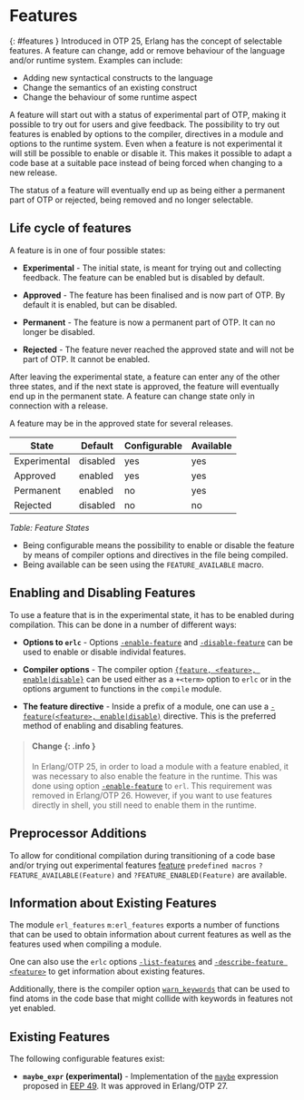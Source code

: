 <!--
%CopyrightBegin%

Copyright Ericsson AB 2023-2024. All Rights Reserved.

Licensed under the Apache License, Version 2.0 (the "License");
you may not use this file except in compliance with the License.
You may obtain a copy of the License at

    http://www.apache.org/licenses/LICENSE-2.0

Unless required by applicable law or agreed to in writing, software
distributed under the License is distributed on an "AS IS" BASIS,
WITHOUT WARRANTIES OR CONDITIONS OF ANY KIND, either express or implied.
See the License for the specific language governing permissions and
limitations under the License.

%CopyrightEnd%
-->
# Features

[](){: #features } Introduced in OTP 25, Erlang has the concept of selectable
features. A feature can change, add or remove behaviour of the language and/or
runtime system. Examples can include:

- Adding new syntactical constructs to the language
- Change the semantics of an existing construct
- Change the behaviour of some runtime aspect

A feature will start out with a status of experimental part of OTP, making it
possible to try out for users and give feedback. The possibility to try out
features is enabled by options to the compiler, directives in a module and
options to the runtime system. Even when a feature is not experimental it will
still be possible to enable or disable it. This makes it possible to adapt a
code base at a suitable pace instead of being forced when changing to a new
release.

The status of a feature will eventually end up as being either a permanent part
of OTP or rejected, being removed and no longer selectable.

## Life cycle of features

A feature is in one of four possible states:

- **Experimental** - The initial state, is meant for trying out and collecting
  feedback. The feature can be enabled but is disabled by default.

- **Approved** - The feature has been finalised and is now part of OTP. By
  default it is enabled, but can be disabled.

- **Permanent** - The feature is now a permanent part of OTP. It can no longer
  be disabled.

- **Rejected** - The feature never reached the approved state and will not be
  part of OTP. It cannot be enabled.

After leaving the experimental state, a feature can enter any of the other three
states, and if the next state is approved, the feature will eventually end up in
the permanent state. A feature can change state only in connection with a
release.

A feature may be in the approved state for several releases.

| State        | Default  | Configurable | Available |
| ------------ | -------- | ------------ | --------- |
| Experimental | disabled | yes          | yes       |
| Approved     | enabled  | yes          | yes       |
| Permanent    | enabled  | no           | yes       |
| Rejected     | disabled | no           | no        |

_Table: Feature States_

- Being configurable means the possibility to enable or disable the feature by
  means of compiler options and directives in the file being compiled.
- Being available can be seen using the `FEATURE_AVAILABLE` macro.

## Enabling and Disabling Features

To use a feature that is in the experimental state, it has to be enabled during
compilation. This can be done in a number of different ways:

- **Options to `erlc`** - Options
  [`-enable-feature`](`e:erts:erlc_cmd.md#enable-feature`) and
  [`-disable-feature`](`e:erts:erlc_cmd.md#disable-feature`) can be used to
  enable or disable individal features.

- **Compiler options** - The compiler option
  [`{feature, <feature>, enable|disable}`](`m:compile#feature-option`) can be
  used either as a `+<term>` option to `erlc` or in the options argument to
  functions in the `compile` module.

- **The feature directive** - Inside a prefix of a module, one can use a
  [`-feature(<feature>, enable|disable)`](macros.md#feature-directive)
  directive. This is the preferred method of enabling and disabling features.

> #### Change {: .info }
>
> In Erlang/OTP 25, in order to load a module with a feature enabled, it was
> necessary to also enable the feature in the runtime. This was done using
> option [`-enable-feature`](`e:erts:erl_cmd.md#enable-feature`) to `erl`. This
> requirement was removed in Erlang/OTP 26. However, if you want to use features
> directly in shell, you still need to enable them in the runtime.

## Preprocessor Additions

To allow for conditional compilation during transitioning of a code base and/or
trying out experimental features
[feature](`e:system:macros.md#predefined-macros`) `predefined macros`
`?FEATURE_AVAILABLE(Feature)` and `?FEATURE_ENABLED(Feature)` are available.

## Information about Existing Features

The module `erl_features` `m:erl_features` exports a number of functions that
can be used to obtain information about current features as well as the features
used when compiling a module.

One can also use the `erlc` options
[`-list-features`](`e:erts:erlc_cmd.md#list-features`) and
[`-describe-feature <feature>`](`e:erts:erlc_cmd.md#describe-feature`) to get
information about existing features.

Additionally, there is the compiler option
[`warn_keywords`](`m:compile#warn-keywords`) that can be used to find atoms in
the code base that might collide with keywords in features not yet enabled.

## Existing Features

The following configurable features exist:

- **`maybe_expr` (experimental)** - Implementation of the
  [`maybe`](expressions.md#maybe) expression proposed in
  [EEP 49](https://www.erlang.org/eeps/eep-0049).
  It was approved in Erlang/OTP 27.
